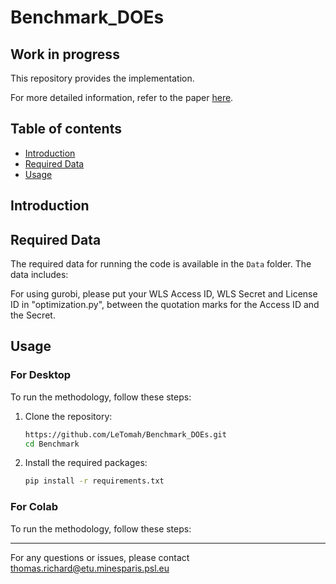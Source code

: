 # Benchmark_DOEs
## Work in progress

This repository provides the implementation.

For more detailed information, refer to the paper [here](https://).

## Table of contents
- [Introduction](#introduction)
- [Required Data](#requireddata)
- [Usage](#usage)

## Introduction


## Required Data
The required data for running the code is available in the `Data` folder. The data includes:

For using gurobi, please put your WLS Access ID, WLS Secret and License ID in "optimization.py", between the quotation marks for the Access ID and the Secret.
## Usage
### For Desktop
To run the methodology, follow these steps:

1. Clone the repository:
   ```bash
   https://github.com/LeTomah/Benchmark_DOEs.git
   cd Benchmark
   
2. Install the required packages:
   ```bash
   pip install -r requirements.txt

### For Colab
To run the methodology, follow these steps:

***

For any questions or issues, please contact thomas.richard@etu.minesparis.psl.eu
